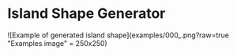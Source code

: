 # Island Shape Generator

![Example of generated island shape](examples/000_.png?raw=true "Examples image" = 250x250)
